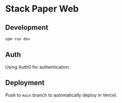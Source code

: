 # Stack Paper Web

## Development

```sh
npm run dev
```

## Auth

Using Auth0 for authentication.

## Deployment

Push to `main` branch to automatically deploy in Vercel.
